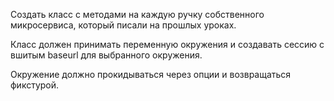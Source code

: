 Создать класс с методами на каждую ручку собственного микросервиса, который писали на прошлых уроках.

Класс должен принимать переменную окружения и создавать сессию с вшитым baseurl для выбранного окружения.

Окружение должно прокидываться через опции и возвращаться фикстурой.